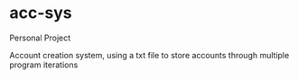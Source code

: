 # acc-sys

Personal Project

Account creation system, using a txt file to store accounts through multiple program iterations
